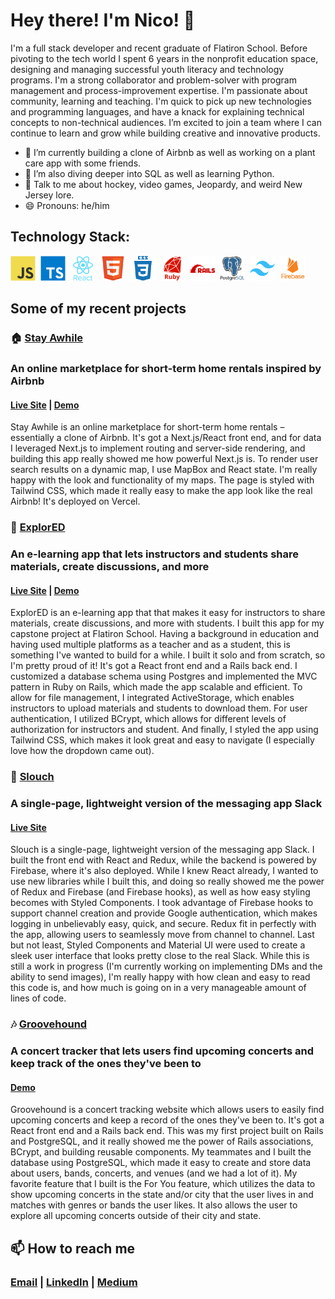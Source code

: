 # Hey there! I'm Nico! 👋

I'm a full stack developer and recent graduate of Flatiron School. Before pivoting to the tech world I spent 6 years in the nonprofit education space, designing and managing successful youth literacy and technology programs. I'm a strong collaborator and problem-solver with program management and process-improvement expertise. I'm passionate about community, learning and teaching. I'm quick to pick up new technologies and programming languages, and have a knack for explaining technical concepts to non-technical audiences. I’m excited to join a team where I can continue to learn and grow while building creative and innovative products. 

- 🔭 I’m currently building a clone of Airbnb as well as working on a plant care app with some friends. 
- 🌱 I’m also diving deeper into SQL as well as learning Python.
- 💬 Talk to me about hockey, video games, Jeopardy, and weird New Jersey lore.
- 😄 Pronouns: he/him

## Technology Stack:
<div>
<img src="https://github.com/devicons/devicon/blob/master/icons/javascript/javascript-original.svg" title="JavaScript" alt="JavaScript" width="40" height="40"/>&nbsp;
<img src="https://github.com/devicons/devicon/blob/master/icons/typescript/typescript-original.svg" title="TypeScript" alt="TypeScript" width="40" height="40"/>&nbsp;
<img src="https://github.com/devicons/devicon/blob/master/icons/react/react-original-wordmark.svg" title="React" alt="React" width="40" height="40"/>&nbsp; 
<img src="https://github.com/devicons/devicon/blob/master/icons/html5/html5-original.svg" title="HTML5" alt="HTML" width="40" height="40"/>&nbsp;
<img src="https://github.com/devicons/devicon/blob/master/icons/css3/css3-plain-wordmark.svg" title="CSS3" alt="CSS" width="40" height="40"/>&nbsp;
<img src="https://github.com/devicons/devicon/blob/master/icons/ruby/ruby-plain-wordmark.svg" title="Ruby" alt="Ruby" width="40" height="40"/>&nbsp;
<img src="https://github.com/devicons/devicon/blob/master/icons/rails/rails-plain-wordmark.svg" title="Rails" alt="Rails" width="40" height="40"/>&nbsp;
<img src="https://github.com/devicons/devicon/blob/master/icons/postgresql/postgresql-original-wordmark.svg" title="PostgreSQL" alt="PostgreSQL" width="40" height="40"/>&nbsp;
<img src="https://github.com/devicons/devicon/blob/master/icons/tailwindcss/tailwindcss-plain.svg" title="Tailwind" alt="Tailwind" width="40" height="40"/>&nbsp;
<img src="https://github.com/devicons/devicon/blob/master/icons/firebase/firebase-plain-wordmark.svg" title="Firebase" alt="Firebase" width="40" height ="40"/>&nbsp;
</div>

## Some of my recent projects

### 🏠 [Stay Awhile](https://github.com/nicogarbaccio/homeaway) 
### An online marketplace for short-term home rentals inspired by Airbnb
#### [Live Site](https://homeaway-seven.vercel.app/) | [Demo](https://www.loom.com/share/7a7cd15d7bae418ab06e0de325071ae5)
Stay Awhile is an online marketplace for short-term home rentals – essentially a clone of Airbnb. It's got a Next.js/React front end, and for data I leveraged Next.js to implement routing and server-side rendering, and building this app really showed me how powerful Next.js is. To render user search results on a dynamic map, I use MapBox and React state. I'm really happy with the look and functionality of my maps. The page is styled with Tailwind CSS, which made it really easy to make the app look like the real Airbnb! It's deployed on Vercel.

### 🏫 [ExplorED](https://github.com/nicogarbaccio/explored)
### An e-learning app that lets instructors and students share materials, create discussions, and more
#### [Live Site](https://explored.onrender.com) | [Demo](https://www.loom.com/share/8da5fe90c42d495d924c220ce23c1f81)
ExplorED is an e-learning app that that makes it easy for instructors to share materials, create discussions, and more with students. I built this app for my capstone project at Flatiron School. Having a background in education and having used multiple platforms as a teacher and as a student, this is something I've wanted to build for a while. I built it solo and from scratch, so I'm pretty proud of it! It's got a React front end and a Rails back end. I customized a database schema using Postgres and implemented the MVC pattern in Ruby on Rails, which made the app scalable and efficient. To allow for file management, I integrated ActiveStorage, which enables instructors to upload materials and students to download them. For user authentication, I utilized BCrypt, which allows for different levels of authorization for instructors and student. And finally, I styled the app using Tailwind CSS, which makes it look great and easy to navigate (I especially love how the dropdown came out). 

### 💬 [Slouch](https://github.com/nicogarbaccio/slouch) 
### A single-page, lightweight version of the messaging app Slack 
#### [Live Site](https://slouch-e6459.web.app/)
Slouch is a single-page, lightweight version of the messaging app Slack. I built the front end with React and Redux, while the backend is powered by     Firebase, where it's also deployed. While I knew React already, I wanted to use new libraries while I built this, and doing so really showed me the power of Redux and Firebase (and Firebase hooks), as well as how easy styling becomes with Styled Components. I took advantage of Firebase hooks to support channel creation and provide Google authentication, which makes logging in unbelievably easy, quick, and secure. Redux fit in perfectly with the app, allowing users to seamlessly move from channel to channel. Last but not least, Styled Components and Material UI were used to create a sleek user interface that looks pretty close to the real Slack. While this is still a work in progress (I'm currently working on implementing DMs and the ability to send images), I'm really happy with how clean and easy to read this code is, and how much is going on in a very manageable amount of lines of code. 

### 🎶 [Groovehound](https://github.com/nicogarbaccio/groovehound) 
### A concert tracker that lets users find upcoming concerts and keep track of the ones they've been to
#### [Demo](https://www.loom.com/share/98d9737320164a4db5673c7f81a60d64)
Groovehound is a concert tracking website which allows users to easily find upcoming concerts and keep a record of the ones they've been to. It's got a React front end and a Rails back end. This was my first project built on Rails and PostgreSQL, and it really showed me the power of Rails associations, BCrypt, and building reusable components. My teammates and I built the database using PostgreSQL, which made it easy to create and store data about users, bands, concerts, and venues (and we had a lot of it). My favorite feature that I built is the For You feature, which utilizes the data to show upcoming concerts in the state and/or city that the user lives in and matches with genres or bands the user likes. It also allows the user to explore all upcoming concerts outside of their city and state. 

## 📫 How to reach me
### [Email](mailto:garbaccio20@gmail.com) | [LinkedIn](https://www.linkedin.com/in/nicogarbaccio/) | [Medium](https://medium.com/@nicogarbaccio)

